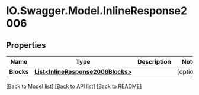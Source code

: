 # IO.Swagger.Model.InlineResponse2006
## Properties

Name | Type | Description | Notes
------------ | ------------- | ------------- | -------------
**Blocks** | [**List&lt;InlineResponse2006Blocks&gt;**](InlineResponse2006Blocks.md) |  | [optional] 

[[Back to Model list]](../README.md#documentation-for-models) [[Back to API list]](../README.md#documentation-for-api-endpoints) [[Back to README]](../README.md)

